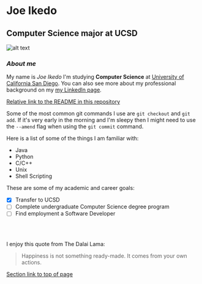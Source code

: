 # Joe Ikedo
## Computer Science major at UCSD

![alt text](https://i.imgur.com/n9z7YkR.jpg "Joe Ikedo")
### *About me*
My name is *Joe Ikedo* I'm studying **Computer Science** at [University of California San Diego](https://ucsd.edu/). You can also see more about my professional background on my [my LinkedIn page](https://www.linkedin.com/in/joe-ikedo/).


[Relative link to the README in this repository](README.md)

Some of the most common git commands I use are `git checkout` and `git add`. If it's very early in the morning and I'm sleepy then I might need to use the `--amend` flag when using the `git commit` command. 

Here is a list of some of the things I am familiar with:
- Java
- Python
- C/C++
- Unix
- Shell Scripting

These are some of my academic and career goals:
- [x] Transfer to UCSD
- [ ] Complete undergraduate Computer Science degree program
- [ ] Find employment a Software Developer

<br></br>

I enjoy this quote from The Dalai Lama:
> Happiness is not something ready-made. It comes from your own actions. 

[Section link to top of page](#joe-ikedo)

